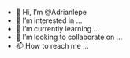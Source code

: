 - 👋 Hi, I’m @Adrianlepe
- 👀 I’m interested in ...
- 🌱 I’m currently learning ...
- 💞️ I’m looking to collaborate on ...
- 📫 How to reach me ...

<!---
Adrianlepe/Adrianlepe is a ✨ special ✨ repository because its `README.md` (this file) appears on your GitHub profile.
You can click the Preview link to take a look at your changes.
--->
